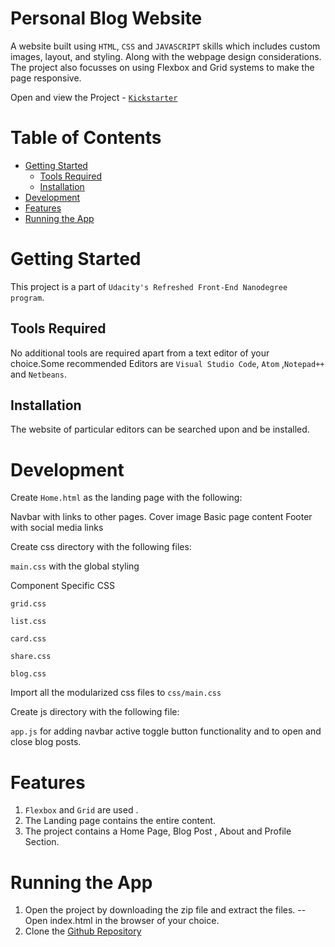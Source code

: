 # Personal Blog Website
A website built using `HTML`, `CSS` and `JAVASCRIPT` skills which includes custom images, layout, and styling. Along with the webpage design considerations. The project also focusses on using Flexbox and Grid systems to make the page responsive.

Open and view the Project - [`Kickstarter`](https://bit.ly/Shreyablog)

# Table of Contents
* [Getting Started](#Getting-Started)
  - [Tools Required](##Tools-Required)
  - [Installation](##Installation)
* [Development](#Development)
* [Features](#Features)
* [Running the App](#Running-the-App)

# Getting Started
This project is a part of `Udacity's Refreshed Front-End Nanodegree program`.

## Tools Required
No additional tools are required apart from a text editor of your choice.Some recommended Editors are `Visual Studio Code`, `Atom` ,`Notepad++` and `Netbeans`.
## Installation
The website of particular editors can be searched upon and be installed.

# Development
Create `Home.html` as the landing page with the following:

Navbar with links to other pages.
Cover image
Basic page content
Footer with social media links

Create css directory with the following files:

`main.css` with the global styling

Component Specific CSS

`grid.css`

`list.css`

`card.css`

`share.css`

`blog.css`

Import all the modularized css files to `css/main.css`

Create js directory with the following file:

`app.js` for adding navbar active toggle button functionality and to open and close blog posts.

# Features
1. `Flexbox` and `Grid` are used .
2. The Landing page contains the entire content.
3. The project contains a Home Page, Blog Post , About and Profile Section.

# Running the App
1. Open the project by downloading the zip file and extract the files.
 -- Open index.html in the browser of your choice.
2. Clone the [Github Repository](https://github.com/jain-shreyaa/PersonalBlog)
